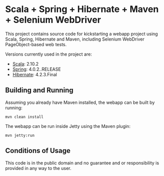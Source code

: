 Scala + Spring + Hibernate + Maven + Selenium WebDriver
=======================================================

This project contains source code for kickstarting a webapp project using
Scala, Spring, Hibernate and Maven, including Selenium WebDriver PageObject-based web tests.

Versions currently used in the project are:

* [Scala](http://www.scala-lang.org/): 2.10.2
* [Spring](http://www.springsource.org/about): 4.0.2..RELEASE
* [Hibernate](http://www.hibernate.org/): 4.2.3.Final



Building and Running
--------------------

Assuming you already have Maven installed, the webapp can be built by running:

    mvn clean install

The webapp can be run inside Jetty using the Maven plugin:

    mvn jetty:run



Conditions of Usage
-------------------

This code is in the public domain and no guarantee and or responsibility is provided in any way to the user.

